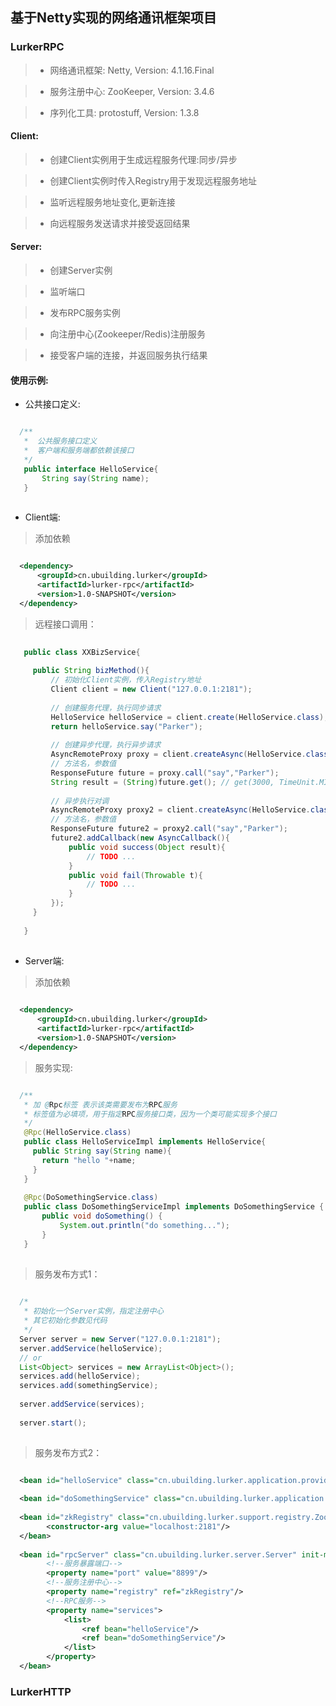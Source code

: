 ## 基于Netty实现的网络通讯框架项目

### LurkerRPC

> * 网络通讯框架: Netty, Version: 4.1.16.Final

> * 服务注册中心: ZooKeeper, Version: 3.4.6

> * 序列化工具: protostuff, Version: 1.3.8

#### Client:

> * 创建Client实例用于生成远程服务代理:同步/异步

> * 创建Client实例时传入Registry用于发现远程服务地址

> * 监听远程服务地址变化,更新连接

> * 向远程服务发送请求并接受返回结果

#### Server:

> * 创建Server实例

> * 监听端口

> * 发布RPC服务实例

> * 向注册中心(Zookeeper/Redis)注册服务

> * 接受客户端的连接，并返回服务执行结果

#### 使用示例:

* 公共接口定义:

```java

  /**
   *  公共服务接口定义
   *  客户端和服务端都依赖该接口
   */
   public interface HelloService{
       String say(String name);
   }
     
```

* Client端:

>  添加依赖

```xml

  <dependency>
      <groupId>cn.ubuilding.lurker</groupId>
      <artifactId>lurker-rpc</artifactId>
      <version>1.0-SNAPSHOT</version>
  </dependency>

```
>  远程接口调用：

```java
    
   public class XXBizService{
   
     public String bizMethod(){
         // 初始化Client实例，传入Registry地址
         Client client = new Client("127.0.0.1:2181");
         
         // 创建服务代理，执行同步请求
         HelloService helloService = client.create(HelloService.class);
         return helloService.say("Parker");
         
         // 创建异步代理，执行异步请求
         AsyncRemoteProxy proxy = client.createAsync(HelloService.class);
         // 方法名，参数值
         ResponseFuture future = proxy.call("say","Parker");
         String result = (String)future.get(); // get(3000, TimeUnit.MILLISECONDS);
         
         // 异步执行对调
         AsyncRemoteProxy proxy2 = client.createAsync(HelloService.class);
         // 方法名，参数值
         ResponseFuture future2 = proxy2.call("say","Parker");
         future2.addCallback(new AsyncCallback(){
             public void success(Object result){
                 // TODO ...
             }
             public void fail(Throwable t){
                 // TODO ...
             }
         });
     }
     
   }
  
```
* Server端:

>  添加依赖

```xml
  
  <dependency>
      <groupId>cn.ubuilding.lurker</groupId>
      <artifactId>lurker-rpc</artifactId>
      <version>1.0-SNAPSHOT</version>
  </dependency>

```

>  服务实现:

```java

  /**
   * 加 @Rpc标签 表示该类需要发布为RPC服务
   * 标签值为必填项，用于指定RPC服务接口类，因为一个类可能实现多个接口
   */
   @Rpc(HelloService.class)
   public class HelloServiceImpl implements HelloService{
     public String say(String name){
       return "hello "+name;
     }
   }
   
   @Rpc(DoSomethingService.class)
   public class DoSomethingServiceImpl implements DoSomethingService {
       public void doSomething() {
           System.out.println("do something...");
       }
   }
   
```

>  服务发布方式1：

```java
  
  /*
   * 初始化一个Server实例，指定注册中心
   * 其它初始化参数见代码
   */ 
  Server server = new Server("127.0.0.1:2181");
  server.addService(helloService);
  // or
  List<Object> services = new ArrayList<Object>();
  services.add(helloService);
  services.add(somethingService);
  
  server.addService(services);
  
  server.start();
  

```

>  服务发布方式2：

```xml

  <bean id="helloService" class="cn.ubuilding.lurker.application.provider.impl.HelloServiceImpl"/>
  
  <bean id="doSomethingService" class="cn.ubuilding.lurker.application.provider.impl.DoSomethingServiceImpl"/>
  
  <bean id="zkRegistry" class="cn.ubuilding.lurker.support.registry.ZookeeperRegistry">
        <constructor-arg value="localhost:2181"/>
  </bean>
  
  <bean id="rpcServer" class="cn.ubuilding.lurker.server.Server" init-method="start">
        <!--服务暴露端口-->
        <property name="port" value="8899"/>
        <!--服务注册中心-->
        <property name="registry" ref="zkRegistry"/>
        <!--RPC服务-->
        <property name="services">
            <list>
                <ref bean="helloService"/>
                <ref bean="doSomethingService"/>
            </list>
        </property>
  </bean>

```

### LurkerHTTP



